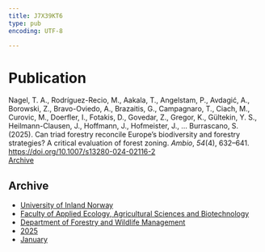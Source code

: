 ```yaml
---
title: J7X39KT6
type: pub
encoding: UTF-8

---
```

<h1>Publication</h1>
<article id="csl-bib-container-J7X39KT6" class="csl-bib-container">
  <div class="csl-bib-body"> <div class="csl-entry">Nagel, T. A., Rodríguez-Recio, M., Aakala, T., Angelstam, P., Avdagić, A., Borowski, Z., Bravo-Oviedo, A., Brazaitis, G., Campagnaro, T., Ciach, M., Curovic, M., Doerfler, I., Fotakis, D., Govedar, Z., Gregor, K., Gültekin, Y. S., Heilmann-Clausen, J., Hoffmann, J., Hofmeister, J., … Burrascano, S. (2025). Can triad forestry reconcile Europe’s biodiversity and forestry strategies? A critical evaluation of forest zoning. <i>Ambio</i>, <i>54</i>(4), 632–641. <a href="https://doi.org/10.1007/s13280-024-02116-2">https://doi.org/10.1007/s13280-024-02116-2</a></div> </div>
  <div class="csl-bib-buttons">
    <a href="#taxonomy-article-J7X39KT6" alt="archive" class="csl-bib-button">Archive</a>
  </div>
  <div id="csl-bib-meta-container-J7X39KT6"></div>
</article>
<div id="csl-bib-meta-J7X39KT6" class="csl-bib-meta">
  <article id="taxonomy-article-J7X39KT6" class="taxonomy-article">
    <h1>Archive</h1>
    <ul>
      <li><a href="{{< params subfolder >}}en/archive/?key=3DCRN523">University of Inland Norway</a></li>
      <li><a href="{{< params subfolder >}}en/archive/?key=T77LXH6D">Faculty of Applied Ecology, Agricultural Sciences and Biotechnology</a></li>
      <li><a href="{{< params subfolder >}}en/archive/?key=7TRARPE3">Department of Forestry and Wildlife Management</a></li>
      <li><a href="{{< params subfolder >}}en/archive/?key=H5L4MZHE">2025</a></li>
      <li><a href="{{< params subfolder >}}en/archive/?key=Z4NRWY2R">January</a></li>
    </ul>
  </article>
</div>
